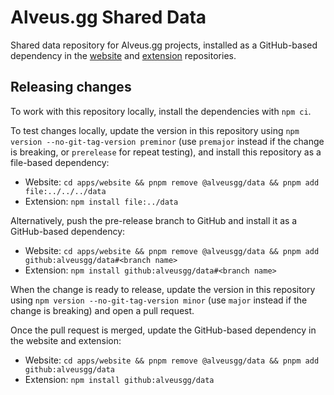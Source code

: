 # Alveus.gg Shared Data

Shared data repository for Alveus.gg projects, installed as a GitHub-based dependency in the
[website](https://github.com/alveusgg/alveusgg) and
[extension](https://github.com/alveusgg/extension) repositories.

## Releasing changes

To work with this repository locally, install the dependencies with `npm ci`.

To test changes locally, update the version in this repository using
`npm version --no-git-tag-version preminor` (use `premajor` instead if the change is breaking, or
`prerelease` for repeat testing), and install this repository as a file-based dependency:

- Website: `cd apps/website && pnpm remove @alveusgg/data && pnpm add file:../../../data`
- Extension: `npm install file:../data`

Alternatively, push the pre-release branch to GitHub and install it as a GitHub-based dependency:

- Website: `cd apps/website && pnpm remove @alveusgg/data && pnpm add github:alveusgg/data#<branch name>`
- Extension: `npm install github:alveusgg/data#<branch name>`

When the change is ready to release, update the version in this repository using
`npm version --no-git-tag-version minor` (use `major` instead if the change is breaking) and open a
pull request.

Once the pull request is merged, update the GitHub-based dependency in the website and extension:

- Website: `cd apps/website && pnpm remove @alveusgg/data && pnpm add github:alveusgg/data`
- Extension: `npm install github:alveusgg/data`
